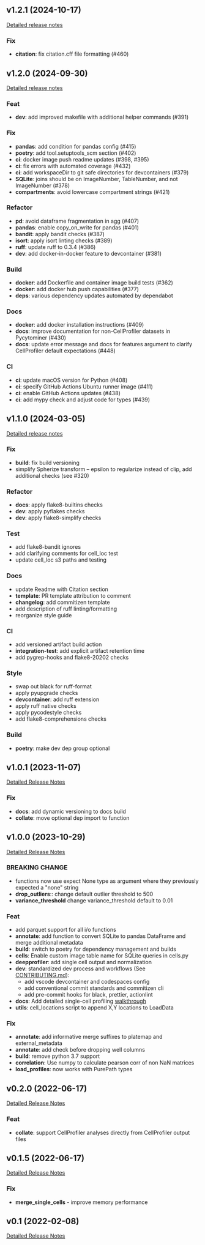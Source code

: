 ## v1.2.1 (2024-10-17)

[Detailed release notes](https://github.com/cytomining/pycytominer/releases/tag/v1.2.1)

### Fix

- **citation**: fix citation.cff file formatting (#460)

## v1.2.0 (2024-09-30)

[Detailed release notes](https://github.com/cytomining/pycytominer/releases/tag/v1.2.0)

### Feat

- **dev**: add improved makefile with additional helper commands (#391)

### Fix

- **pandas**: add condition for pandas config (#415)
- **poetry**: add tool.setuptools_scm section (#402)
- **ci**: docker image push readme updates (#398, #395)
- **ci**: fix errors with automated coverage (#432)
- **ci**: add workspaceDir to git safe directories for devcontainers (#379)
- **SQLite**: joins should be on ImageNumber, TableNumber, and not ImageNumber (#378)
- **compartments**: avoid lowercase compartment strings (#421)

### Refactor

- **pd**: avoid dataframe fragmentation in agg (#407)
- **pandas**: enable copy_on_write for pandas (#401)
- **bandit**: apply bandit checks (#387)
- **isort**: apply isort linting checks (#389)
- **ruff**: update ruff to 0.3.4 (#386)
- **dev**: add docker-in-docker feature to devcontainer (#381)

### Build

- **docker**: add Dockerfile and container image build tests (#362)
- **docker**: add docker hub push capabilities (#377)
- **deps**: various dependency updates automated by dependabot

### Docs

- **docker**: add docker installation instructions (#409)
- **docs**: improve documentation for non-CellProfiler datasets in Pycytominer (#430)
- **docs**: update error message and docs for features argument to clarify CellProfiler default expectations (#448)

### CI

- **ci**: update macOS version for Python (#408)
- **ci**: specify GitHub Actions Ubuntu runner image (#411)
- **ci**: enable GitHub Actions updates (#438)
- **ci**: add mypy check and adjust code for types (#439)

## v1.1.0 (2024-03-05)

[Detailed release notes](https://github.com/cytomining/pycytominer/releases/tag/v1.1.0)

### Fix

- **build**: fix build versioning
- simplify Spherize transform – epsilon to regularize instead of clip, add additional checks (see #320)

### Refactor

- **docs**: apply flake8-builtins checks
- **dev**: apply pyflakes checks
- **dev**: apply flake8-simplify checks

### Test

- add flake8-bandit ignores
- add clarifying comments for cell_loc test
- update cell_loc s3 paths and testing

### Docs

- update Readme with Citation section
- **template**: PR template attribution to comment
- **changelog**: add commitizen template
- add description of ruff linting/formatting
- reorganize style guide

### CI

- add versioned artifact build action
- **integration-test**: add explicit artifact retention time
- add pygrep-hooks and flake8-20202 checks

### Style

- swap out black for ruff-format
- apply pyupgrade checks
- **devcontainer**: add ruff extension
- apply ruff native checks
- apply pycodestyle checks
- add flake8-comprehensions checks

### Build

- **poetry**: make dev dep group optional

## v1.0.1 (2023-11-07)

[Detailed Release Notes](https://github.com/cytomining/pycytominer/releases/tag/v1.0.1)

### Fix

- **docs**: add dynamic versioning to docs build
- **collate**: move optional dep import to function

## v1.0.0 (2023-10-29)

[Detailed Release Notes](https://github.com/cytomining/pycytominer/releases/tag/v1.0.0)

### BREAKING CHANGE

- functions now use expect None type as argument where they previously expected a "none" string
- **drop_outliers**:: change default outlier threshold to 500
- **variance_threshold** change variance_threshold default to 0.01

### Feat

- add parquet support for all i/o functions
- **annotate**: add function to convert SQLite to pandas DataFrame and merge additional metadata
- **build**: switch to poetry for dependency management and builds
- **cells**: Enable custom image table name for SQLite queries in cells.py
- **deepprofiler**: add single cell output and normalization
- **dev**: standardized dev process and workflows (See [CONTRIBUTING.md](CONTRIBUTING.md)):
  - add vscode devcontainer and codespaces config
  - add conventional commit standards and commitizen cli
  - add pre-commit hooks for black, prettier, actionlint
- **docs**: Add detailed single-cell profiling [walkthrough](https://pycytominer.readthedocs.io/en/latest/walkthroughs/single_cell_usage.html)
- **utils**: cell_locations script to append X,Y locations to LoadData

### Fix

- **annotate**: add informative merge suffixes to platemap and external_metadata
- **annotate**: add check before dropping well columns
- **build**: remove python 3.7 support
- **correlation**: Use numpy to calculate pearson corr of non NaN matrices
- **load_profiles**: now works with PurePath types

## v0.2.0 (2022-06-17)

[Detailed Release Notes](https://github.com/cytomining/pycytominer/releases/tag/v0.2.0)

### Feat

- **collate**: support CellProfiler analyses directly from CellProfiler output files

## v0.1.5 (2022-06-17)

[Detailed Release Notes](https://github.com/cytomining/pycytominer/releases/tag/v0.1.5)

### Fix

- **merge_single_cells** - improve memory performance

## v0.1 (2022-02-08)

[Detailed Release Notes](https://github.com/cytomining/pycytominer/releases/tag/v0.1)
